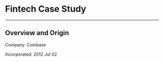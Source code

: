 # Fintech Case Study

---

## Overview and Origin

Company:  Coinbase

Incorporated:  2012 Jul 02




